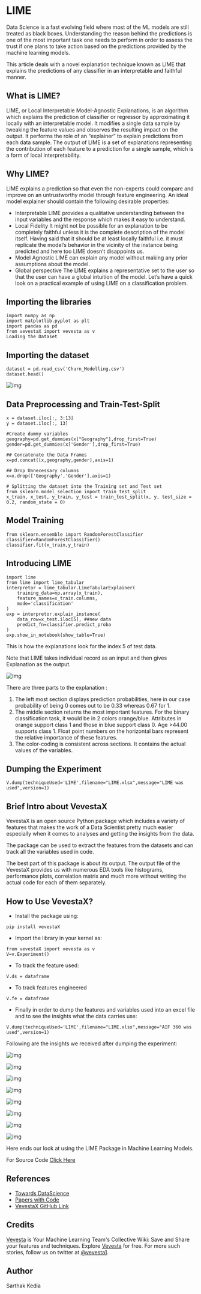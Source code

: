 # LIME
Data Science is a fast evolving field where most of the ML models are still treated as black boxes. Understanding the reason behind the predictions is one of the most important task one needs to perform in order to assess the trust if one plans to take action based on the predictions provided by the machine learning models.

This article deals with a novel explanation technique known as LIME that explains the predictions of any classifier in an interpretable and faithful manner.

## What is LIME?

LIME, or Local Interpretable Model-Agnostic Explanations, is an algorithm which explains the prediction of classifier or regressor by approximating it locally with an interpretable model. It modifies a single data sample by tweaking the feature values and observes the resulting impact on the output. It performs the role of an “explainer” to explain predictions from each data sample. The output of LIME is a set of explanations representing the contribution of each feature to a prediction for a single sample, which is a form of local interpretability.

## Why LIME?

LIME explains a prediction so that even the non-experts could compare and improve on an untrustworthy model through feature engineering. An ideal model explainer should contain the following desirable properties:

* Interpretable
LIME provides a qualitative understanding between the input variables and the response which makes it easy to understand.
* Local Fidelity
It might not be possible for an explanation to be completely faithful unless it is the complete description of the model itself. Having said that it should be at least locally faithful i.e. it must replicate the model’s behavior in the vicinity of the instance being predicted and here too LIME doesn’t disappoints us.
* Model Agnostic
LIME can explain any model without making any prior assumptions about the model.
* Global perspective
The LIME explains a representative set to the user so that the user can have a global intuition of the model.
Let’s have a quick look on a practical example of using LIME on a classification problem.

## Importing the libraries
```
import numpy as np
import matplotlib.pyplot as plt
import pandas as pd
from vevestaX import vevesta as v
Loading the Dataset
```

## Importing the dataset
```
dataset = pd.read_csv('Churn_Modelling.csv')
dataset.head()
```
![img](https://miro.medium.com/max/1400/1*qdnv_-2fg3WE2NnaXyJWpw.png)
## Data Preprocessing and Train-Test-Split
```
x = dataset.iloc[:, 3:13]
y = dataset.iloc[:, 13]

#Create dummy variables
geography=pd.get_dummies(x["Geography"],drop_first=True)
gender=pd.get_dummies(x['Gender'],drop_first=True)

## Concatenate the Data Frames
x=pd.concat([x,geography,gender],axis=1)

## Drop Unnecessary columns
x=x.drop(['Geography','Gender'],axis=1)

# Splitting the dataset into the Training set and Test set
from sklearn.model_selection import train_test_split
x_train, x_test, y_train, y_test = train_test_split(x, y, test_size = 0.2, random_state = 0)
```
## Model Training
```
from sklearn.ensemble import RandomForestClassifier
classifier=RandomForestClassifier()
classifier.fit(x_train,y_train)
```
## Introducing LIME
```
import lime
from lime import lime_tabular
interpretor = lime_tabular.LimeTabularExplainer(
    training_data=np.array(x_train),
    feature_names=x_train.columns,
    mode='classification'
)
exp = interpretor.explain_instance(
    data_row=x_test.iloc[5], ##new data
    predict_fn=classifier.predict_proba
)
exp.show_in_notebook(show_table=True)
```
This is how the explanations look for the index 5 of test data.

Note that LIME takes individual record as an input and then gives Explanation as the output.

![img](https://miro.medium.com/max/1400/1*Oq_Y6kjGtVWwk95d0S9Hew.png)

There are three parts to the explanation :

1. The left most section displays prediction probabilities, here in our case probability of being 0 comes out to be 0.33 whereas 0.67 for 1.
2. The middle section returns the most important features. For the binary classification task, it would be in 2 colors orange/blue. Attributes in orange support class 1 and those in blue support class 0. Age >44.00 supports class 1. Float point numbers on the horizontal bars represent the relative importance of these features.
3. The color-coding is consistent across sections. It contains the actual values of the variables.

## Dumping the Experiment
```
V.dump(techniqueUsed='LIME',filename="LIME.xlsx",message="LIME was used",version=1)
```
## Brief Intro about VevestaX
VevestaX is an open source Python package which includes a variety of features that makes the work of a Data Scientist pretty much easier especially when it comes to analyses and getting the insights from the data.

The package can be used to extract the features from the datasets and can track all the variables used in code.

The best part of this package is about its output. The output file of the VevestaX provides us with numerous EDA tools like histograms, performance plots, correlation matrix and much more without writing the actual code for each of them separately.

## How to Use VevestaX?

* Install the package using:
```
pip install vevestaX
```
* Import the library in your kernel as:
```
from vevestaX import vevesta as v
V=v.Experiment()
```
* To track the feature used:
```
V.ds = dataframe
```
* To track features engineered
```
V.fe = dataframe
```
* Finally in order to dump the features and variables used into an excel file and to see the insights what the data carries use:
```
V.dump(techniqueUsed='LIME',filename="LIME.xlsx",message="AIF 360 was used",version=1)
```
Following are the insights we received after dumping the experiment:

![img](https://miro.medium.com/max/1400/1*rqwquzYt6cLnN290slxDcw.png)

![img](https://miro.medium.com/max/1400/1*zmaU_45TtYcWIOMzUt2B-Q.png)

![img](https://miro.medium.com/max/1400/1*jtNb5_W4kZY43wR3FFfczQ.png)

![img](https://miro.medium.com/max/1400/1*_E7I5exg3CRL0ZDy9BjD5g.png)

![img](https://miro.medium.com/max/1400/1*bje5VZxZkqeCzim985v3dw.png)

![img](https://miro.medium.com/max/1400/1*Wvyb3HekjE959Xt3kUHlKg.png)

![img](https://miro.medium.com/max/1400/1*ldMMnvKqP_lDDbWeol8t3A.png)

![img](https://miro.medium.com/max/1400/1*3Sa9CLVbQ1chkjQBeYsf_Q.png)

Here ends our look at using the LIME Package in Machine Learning Models.

For Source Code [Click Here](https://gist.github.com/sarthakkedia123/7f305ade7478779838f844e3b787011d#file-lime-ipynb)

## References

* [Towards DataScience](https://towardsdatascience.com/decrypting-your-machine-learning-model-using-lime-5adc035109b5)
* [Papers with Code](https://paperswithcode.com/method/lime)
* [VevestaX GitHub Link](https://github.com/Vevesta/VevestaX)

## Credits
[Vevesta](www.vevesta.com?utm_source=Github_VevestaX_LIME_Tabular) is Your Machine Learning Team's Collective Wiki: Save and Share your features and techniques. Explore [Vevesta](www.vevesta.com?utm_source=Github_VevestaX_LIME_Tabular) for free. For more such stories, follow us on twitter at [@vevesta1](http://twitter.com/vevesta1).
## Author 
Sarthak Kedia
